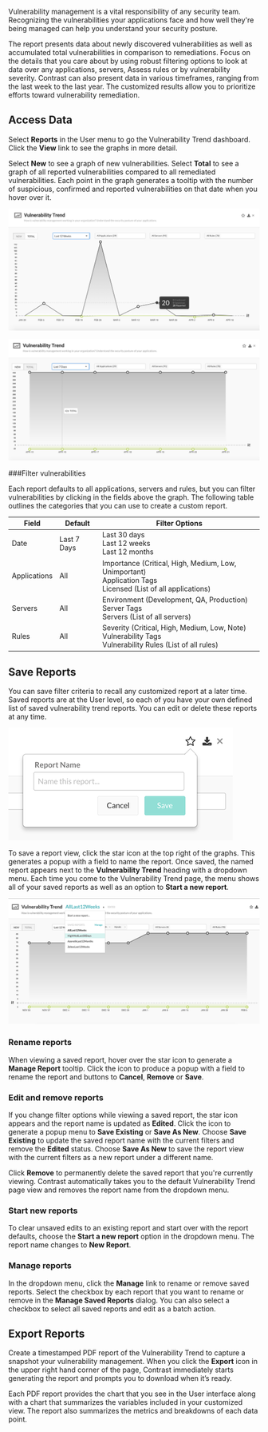 <!--
title: "Vulnerability Trends"
description: "Overview of vulnerability trend reports"
tags: "TeamServer application vulnerability PDF report"
-->
 
Vulnerability management is a vital responsibility of any security team. Recognizing the vulnerabilities your applications face and how well they're being managed can help you understand your security posture.

The report presents data about newly discovered vulnerabilities as well as accumulated total vulnerabilities in comparison to remediations. Focus on the details that you care about by using robust filtering options to look at data over any applications, servers, Assess rules or by vulnerability severity. Contrast can also present data in various timeframes, ranging from the last week to the last year. The customized results allow you to prioritize efforts toward vulnerability remediation.

## Access Data
 
Select **Reports** in the User menu to go the Vulnerability Trend dashboard. Click the **View** link to see the graphs in more detail. 

Select **New** to see a graph of new vulnerabilities. Select **Total** to see a graph of all reported vulnerabilities compared to all remediated vulnerabilities. Each point in the graph generates a tooltip with the number of suspicious, confirmed and reported vulnerabilities on that date when you hover over it. 

<a href="assets/images/Vulnerability-trend-new.png" rel="lightbox" title="Graph of new vulnerabilities"><img class="thumbnail" src="assets/images/Vulnerability-trend-new.png"/></a>

<a href="assets/images/Vulnerability-trend-total.png" rel="lightbox" title="Graph of total vulnerabilities"><img class="thumbnail" src="assets/images/Vulnerability-trend-total.png"/></a>

###Filter vulnerabilities

Each report defaults to all applications, servers and rules, but you can filter vulnerabilities by clicking in the fields above the graph. The following table outlines the categories that you can use to create a custom report. 


| Field        | Default      | Filter Options                                                                                              |
|--------------|--------------|-------------------------------------------------------------------------------------------------------------|
| Date         | Last 7 Days  | Last 30 days <br> Last 12 weeks <br> Last 12 months                                                                   |
| Applications | All          | Importance (Critical, High, Medium, Low, Unimportant) <br> Application Tags <br> Licensed (List of all applications) |
| Servers      | All          | Environment (Development, QA, Production) <br> Server Tags <br> Servers (List of all servers)                         |
| Rules        | All          | Severity (Critical, High, Medium, Low, Note) <br> Vulnerability Tags <br> Vulnerability Rules (List of all rules)                         |


<!-- Add info re: build number option - App > Vuln trend -->

## Save Reports

You can save filter criteria to recall any customized report at a later time. Saved reports are at the User level, so each of you have your own defined list of saved vulnerability trend reports. You can edit or delete these reports at any time. 

<a href="assets/images/vulnerability-trend-report-name.png" rel="lightbox" title="Save a report"><img class="thumbnail" src="assets/images/vulnerability-trend-report-name.png"/></a> 
 
To save a report view, click the star icon at the top right of the graphs. This generates a popup with a field to name the report. Once saved, the named report appears next to the **Vulnerability Trend** heading with a dropdown menu. Each time you come to the Vulnerability Trend page, the menu shows all of your saved reports as well as an option to **Start a new report**. 

<a href="assets/images/Vulnerability-trend-save-report.png" rel="lightbox" title="Menu of saved reports"><img class="thumbnail" src="assets/images/Vulnerability-trend-save-report.png"/></a> 

### Rename reports

When viewing a saved report, hover over the star icon to generate a **Manage Report** tooltip. Click the icon to produce a popup with a field to rename the report and buttons to **Cancel**, **Remove** or **Save**. 

### Edit and remove reports

If you change filter options while viewing a saved report, the star icon appears and the report name is updated as **Edited**. Click the icon to generate a popup menu to **Save Existing** or **Save As New**. Choose **Save Existing** to update the saved report name with the current filters and remove the **Edited** status. Choose **Save As New** to save the report view with the current filters as a new report under a different name.

Click **Remove** to permanently delete the saved report that you're currently viewing. Contrast automatically takes you to the default Vulnerability Trend page view and removes the report name from the dropdown menu. 

### Start new reports

To clear unsaved edits to an existing report and start over with the report defaults, choose the **Start a new report** option in the dropdown menu. The report name changes to **New Report**.

### Manage reports 

In the dropdown menu, click the **Manage** link to rename or remove saved reports. Select the checkbox by each report that you want to rename or remove in the **Manage Saved Reports** dialog. You can also select a checkbox to select all saved reports and edit as a batch action. 

## Export Reports

Create a timestamped PDF report of the Vulnerability Trend to capture a snapshot your vulnerability management. When you click the **Export** icon in the upper right hand corner of the page, Contrast immediately starts generating the report and prompts you to download when it’s ready.
 
Each PDF report provides the chart that you see in the User interface along with a chart that summarizes the variables included in your customized view. The report also summarizes the metrics and breakdowns of each data point. 
 
<!-- Add more about export dialog -->
 